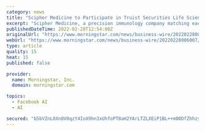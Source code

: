 ```yaml
---
category: news
title: "Scipher Medicine to Participate in Truist Securities Life Sciences AI Symposium"
excerpt: "Scipher Medicine, a precision immunology company matching each patient with their most effective therapy, today announced Chief Technology Officer Slava Akmaev, Ph.D., will participate in a virtual panel at the Truist Securities Life Sciences AI Symposium on Tuesday,"
publishedDateTime: 2022-02-28T12:54:00Z
originalUrl: "https://www.morningstar.com/news/business-wire/20220228006007/scipher-medicine-to-participate-in-truist-securities-life-sciences-ai-symposium"
webUrl: "https://www.morningstar.com/news/business-wire/20220228006007/scipher-medicine-to-participate-in-truist-securities-life-sciences-ai-symposium"
type: article
quality: 15
heat: 15
published: false

provider:
  name: Morningstar, Inc.
  domain: morningstar.com

topics:
  - Facebook AI
  - AI

secured: "b5bVZnL8Xn8V0qzY4IoX9hn3xUhfoPT8aH2YArLTZLXEiP1BL++m00DfZhhzy6bNyhThpq23rGUQp4DsaEvzMF7eVwQjr9A/8GrRsCo9EFmQAfPVuQyQ8Eq034Y9ki6XsnAr9n6b1TSh1MtQCpHLjkSIAFr7qA4S3NwyP4LONzemCs6FwWTuwJTdROW/WimA6AmPscL0qPukqi/oUzngObvkf+FcgtVlnvDLSSrbpyKdLfz9+LhhqqWvqxhUNaHMn2eh+mxd0VCMI53vV8v6q00K5Nj5jV7jz3Ra9C84jZguwKdkSrIOxStD/ZQDHqn2lnlcl8XWE1ownahzBB85+P6jEZvabjbvIQFptQEVs/E=;7wze2pcddiAU64Rom+CAJg=="
---
```


